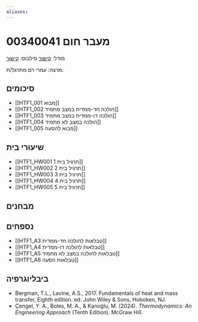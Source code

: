 ```yaml
---
aliases:
---
```

# מעבר חום 00340041

מודל: [קישור](https://moodle24.technion.ac.il/course/view.php?id=141)
סילבוס: [קישור](https://moodle24.technion.ac.il/pluginfile.php/167402/mod_resource/content/1/%D7%A1%D7%99%D7%9C%D7%91%D7%95%D7%A1%20%D7%9E%D7%A2%D7%91%D7%A8%20%D7%97%D7%95%D7%9D%20%D7%97%D7%95%D7%A8%D7%A3%202025.pdf)

מרצה: עמרי רם
מתרגל/ת:

## סיכומים

- [[HTF1_001 מבוא]]
- [[HTF1_002 הולכה חד-ממדית במצב מתמיד]]
- [[HTF1_003 הולכה דו-ממדית במצב מתמיד]]
- [[HTF1_004 הולכה במצב לא מתמיד]]
- [[HTF1_005 מבוא להסעה]]

## שיעורי בית
- [[HTF1_HW001 תרגיל בית 1]]
- [[HTF1_HW002 תרגיל בית 2]]
- [[HTF1_HW003 תרגיל בית 3]]
- [[HTF1_HW004 תרגיל בית 4]]
- [[HTF1_HW005 תרגיל בית 5]]

## מבחנים

## נספחים

- [[HTF1_A3 טבלאות להולכה חד-ממדית]]
- [[HTF1_A4 טבלאות להולכה דו-ממדית]]
- [[HTF1_A5 טבלאות להולכה במצב לא מתמיד]]
- [[HTF1_A6 טבלאות הסעה]]
## ביבליוגרפיה
- Bergman, T.L., Lavine, A.S., 2017. Fundamentals of heat and mass transfer, Eighth edition. ed. John Wiley & Sons, Hoboken, NJ.
- Çengel, Y. A., Boles, M. A., & Kanoğlu, M. (2024). _Thermodynamics: An Engineering Approach_ (Tenth Edition). McGraw Hill.